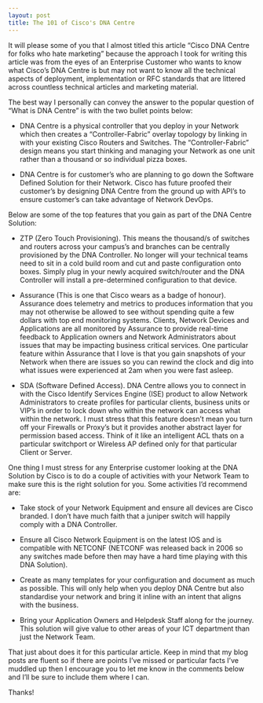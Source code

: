 ```yaml
---
layout: post
title: The 101 of Cisco's DNA Centre
---
```


It will please some of you that I almost titled this article “Cisco DNA Centre for folks who hate marketing” because the approach I took for writing this article was from the eyes of an Enterprise Customer who wants to know what Cisco’s DNA Centre is but may not want to know all the technical aspects of deployment, implementation or RFC standards that are littered across countless technical articles and marketing material.

The best way I personally can convey the answer to the popular question of “What is DNA Centre” is with the two bullet points below:

- DNA Centre is a physical controller that you deploy in your Network which then creates a “Controller-Fabric” overlay topology by linking in with your existing Cisco Routers and Switches. The “Controller-Fabric” design means you start thinking and managing your Network as one unit rather than a thousand or so individual pizza boxes.

- DNA Centre is for customer’s who are planning to go down the Software Defined Solution for their Network. Cisco has future proofed their customer’s by designing DNA Centre from the ground up with API’s to ensure customer’s can take advantage of Network DevOps.

Below are some of the top features that you gain as part of the DNA Centre Solution:

- ZTP (Zero Touch Provisioning). This means the thousand/s of switches and routers across your campus’s and branches can be centrally provisioned by the DNA Controller. No longer will your technical teams need to sit in a cold build room and cut and paste configuration onto boxes. Simply plug in your newly acquired switch/router and the DNA Controller will install a pre-determined configuration to that device.

- Assurance (This is one that Cisco wears as a badge of honour). Assurance does telemetry and metrics to produces information that you may not otherwise be allowed to see without spending quite a few dollars with top end monitoring systems. Clients, Network Devices and Applications are all monitored by Assurance to provide real-time feedback to Application owners and Network Administrators about issues that may be impacting business critical services. One particular feature within Assurance that I love is that you gain snapshots of your Network when there are issues so you can rewind the clock and dig into what issues were experienced at 2am when you were fast asleep.

- SDA (Software Defined Access). DNA Centre allows you to connect in with the Cisco Identify Services Engine (ISE) product to allow Network Administrators to create profiles for particular clients, business units or VIP’s in order to lock down who within the network can access what within the network. I must stress that this feature doesn’t mean you turn off your Firewalls or Proxy’s but it provides another abstract layer for permission based access. Think of it like an intelligent ACL thats on a particular switchport or Wireless AP defined only for that particular Client or Server. 

One thing I must stress for any Enterprise customer looking at the DNA Solution by Cisco is to do a couple of activities with your Network Team to make sure this is the right solution for you. Some activities I’d recommend are:

* Take stock of your Network Equipment and ensure all devices are Cisco branded. I don’t have much faith that a juniper switch will happily comply with a DNA Controller.

* Ensure all Cisco Network Equipment is on the latest IOS and is compatible with NETCONF (NETCONF was released back in 2006 so any switches made before then may have a hard time playing with this DNA Solution).

* Create as many templates for your configuration and document as much as possible. This will only help when you deploy DNA Centre but also standardise your network and bring it inline with an intent that aligns with the business.

* Bring your Application Owners and Helpdesk Staff along for the journey. This solution will give value to other areas of your ICT department than just the Network Team. 

That just about does it for this particular article. Keep in mind that my blog posts are fluent so if there are points I’ve missed or particular facts I’ve muddled up then I encourage you to let me know in the comments below and I’ll be sure to include them where I can.

Thanks!
